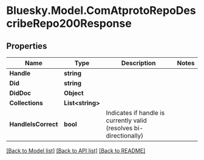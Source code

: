 # Bluesky.Model.ComAtprotoRepoDescribeRepo200Response

## Properties

Name | Type | Description | Notes
------------ | ------------- | ------------- | -------------
**Handle** | **string** |  | 
**Did** | **string** |  | 
**DidDoc** | **Object** |  | 
**Collections** | **List&lt;string&gt;** |  | 
**HandleIsCorrect** | **bool** | Indicates if handle is currently valid (resolves bi-directionally) | 

[[Back to Model list]](../README.md#documentation-for-models) [[Back to API list]](../README.md#documentation-for-api-endpoints) [[Back to README]](../README.md)

